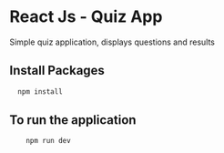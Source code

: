 
# React Js - Quiz App

Simple quiz application, displays questions and results



## Install Packages

```bash
  npm install
```
## To run the application

```bash
    npm run dev
```
